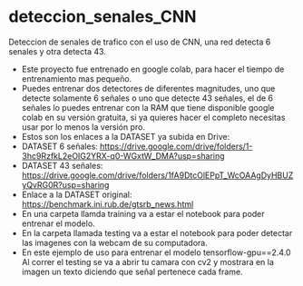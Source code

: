 # deteccion_senales_CNN
Deteccion de senales de trafico con el uso de CNN, una red detecta 6 senales y otra detecta 43.
- Este proyecto fue entrenado en google colab, para hacer el tiempo de entrenamiento mas pequeño.
- Puedes entrenar dos detectores de diferentes magnitudes, uno que detecte solamente 6 señales o uno que detecte 43 señales, el de 6 señales lo puedes entrenar con la RAM que tiene disponible google colab en su versión gratuita, si ya quieres hacer el completo necesitas usar por lo menos la versión pro.
- Estos son los enlaces a la DATASET ya subida en Drive:
- DATASET 6 señales:
https://drive.google.com/drive/folders/1-3hc9RzfkL2eOIG2YRX-q0-WGxtW_DMA?usp=sharing
- DATASET 43 señales:
https://drive.google.com/drive/folders/1fA9DtcOlEPpT_WcOAAgDyHBUZyQvRG0R?usp=sharing
- Enlace a la DATASET original:
https://benchmark.ini.rub.de/gtsrb_news.html
- En una carpeta llamda training va a estar el notebook para poder entrenar el modelo.
- En la carpeta llamada testing va a estar el notebook para poder detectar las imagenes con la webcam de su computadora.
- En este ejemplo de uso para entrenar el modelo tensorflow-gpu==2.4.0
Al correr el testing se va a abrir tu camara con cv2 y mostrara en la imagen un texto diciendo que señal pertenece cada frame.
